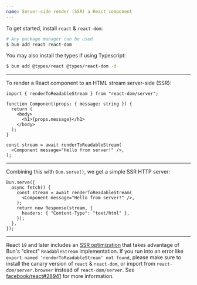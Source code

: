 ```yaml
---
name: Server-side render (SSR) a React component
---
```


To get started, install `react` & `react-dom`:

```sh
# Any package manager can be used
$ bun add react react-dom
```

You may also install the types if using Typescript:

```sh
$ bun add @types/react @types/react-dom -d
```

---

To render a React component to an HTML stream server-side (SSR):

```tsx
import { renderToReadableStream } from "react-dom/server";

function Component(props: { message: string }) {
  return (
    <body>
      <h1>{props.message}</h1>
    </body>
  );
}

const stream = await renderToReadableStream(
  <Component message="Hello from server!" />,
);
```

---

Combining this with `Bun.serve()`, we get a simple SSR HTTP server:

```tsx
Bun.serve({
  async fetch() {
    const stream = await renderToReadableStream(
      <Component message="Hello from server!" />,
    );
    return new Response(stream, {
      headers: { "Content-Type": "text/html" },
    });
  },
});
```

---

React `19` and later includes an [SSR optimization](https://github.com/facebook/react/pull/25597) that takes advantage of Bun's "direct" `ReadableStream` implementation. If you run into an error like `export named 'renderToReadableStream' not found`, please make sure to install the canary version of `react` & `react-dom`, or import from `react-dom/server.browser` instead of `react-dom/server`. See [facebook/react#28941](https://github.com/facebook/react/issues/28941) for more information.

